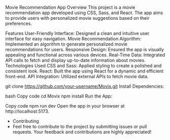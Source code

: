 Movie Recommendation App
Overview
This project is a movie recommendation app developed using CSS, Sass, and React. The app aims to provide users with personalized movie suggestions based on their preferences.

Features
User-Friendly Interface: Designed a clean and intuitive user interface for easy navigation.
Movie Recommendation Algorithm: Implemented an algorithm to generate personalized movie recommendations for users.
Responsive Design: Ensured the app is visually appealing and functional across various devices.
Real-Time Data: Integrated API calls to fetch and display up-to-date information about movies.
Technologies Used
CSS and Sass: Applied styling to create a polished and consistent look.
React: Built the app using React for a dynamic and efficient front-end.
API Integration: Utilized external APIs to fetch movie data.

git clone https://github.com/your-username/Movix.git
Install Dependencies:

bash
Copy code
cd Movix
npm install
Run the App:


Copy code
npm run dev
Open the app in your browser at http://localhost:5173.

- Contributing
- Feel free to contribute to the project by submitting issues or pull requests. Your feedback and contributions are highly appreciated!


